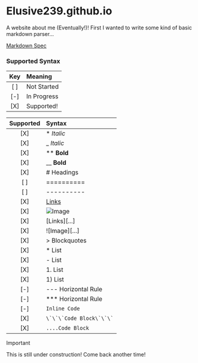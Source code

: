 # Elusive239.github.io
A website about me (Eventually!)! First I wanted to write some kind of basic markdown parser...

[Markdown Spec](https://commonmark.org/help/)

### Supported Syntax

| Key | Meaning |
| :-: | :-|
| [ ] | Not Started|
| [-] | In Progress|
| [X] | Supported!|

| Supported | Syntax |
| :---------------: | :------- |
| [X] | * *Italic* |
| [X] | _ *Italic* |
| [X] | ** **Bold** |
| [X] | __ **Bold** |
| [X] | # Headings|
| [ ] | ==========|
| [ ] | ----------|
| [X] | [Links](...)|
| [X] | ![Image](...)|
| [X] | [Links][...]|
| [X] | ![Image][...]|
| [X] | > Blockquotes|
| [X] | * List|
| [X] | - List|
| [X] | 1. List|
| [X] | 1) List|
| [-] | --- Horizontal Rule|
| [-] | *** Horizontal Rule|
| [-] | `Inline Code`|
| [X] | ``` \`\`\`Code Block\`\`\` ```|
| [X] | ``` ....Code Block ```|

> [!IMPORTANT]  
> This is still under construction! Come back another time!